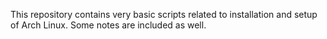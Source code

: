 This repository contains very basic scripts related to installation and setup of Arch Linux. Some notes are included as well.
